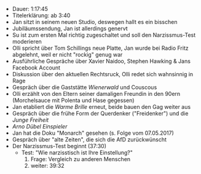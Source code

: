 - Dauer: 1:17:45
- Titelerklärung: ab 3:40 
- Jan sitzt in seinem neuen Studio, deswegen hallt es ein bisschen
- Jubiläumssendung, Jan ist allerdings genervt
- Su ist zum ersten Mal richtig zugeschaltet und soll den Narzissmus-Test moderieren
- Olli spricht über Tom Schillings neue Platte, Jan wurde bei Radio Fritz abgelehnt, weil er nicht "rockig" genug war
- Ausführliche Gespräche über Xavier Naidoo, Stephen Hawking & Jans Facebook Account
- Diskussion über den aktuellen Rechtsruck, Olli redet sich wahnsinnig in Rage
- Gespräch über die Gaststätte *Wienerwald* und Couscous
- Olli erzählt von den Eltern seiner damaligen Freundin in den 90ern (Morchelsauce mit Polenta und Hase gegessen)
- Jan etabliert die *Warme Brille* erneut, beide bauen den Gag weiter aus
- Gespräch über die frühe Form der Querdenker ("Freidenker") und die *Junge Freiheit*
- *Arno Dübel Einspieler*
- Jan hat die Doku "Monarch" gesehen (s. Folge vom 07.05.2017)
- Gespräch über "alte Zeiten", die sich die AfD zurückwünscht
- Der Narzissmus-Test beginnt (37:30)
  - Test: "Wie narzisstisch ist Ihre Einstellung?"
    1. Frage: Vergleich zu anderen Menschen
    2. weiter: 39:32 
